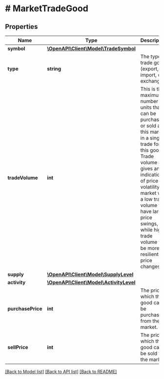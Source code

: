 # # MarketTradeGood

## Properties

Name | Type | Description | Notes
------------ | ------------- | ------------- | -------------
**symbol** | [**\OpenAPI\Client\Model\TradeSymbol**](TradeSymbol.md) |  |
**type** | **string** | The type of trade good (export, import, or exchange). |
**tradeVolume** | **int** | This is the maximum number of units that can be purchased or sold at this market in a single trade for this good. Trade volume also gives an indication of price volatility. A market with a low trade volume will have large price swings, while high trade volume will be more resilient to price changes. |
**supply** | [**\OpenAPI\Client\Model\SupplyLevel**](SupplyLevel.md) |  |
**activity** | [**\OpenAPI\Client\Model\ActivityLevel**](ActivityLevel.md) |  | [optional]
**purchasePrice** | **int** | The price at which this good can be purchased from the market. |
**sellPrice** | **int** | The price at which this good can be sold to the market. |

[[Back to Model list]](../../README.md#models) [[Back to API list]](../../README.md#endpoints) [[Back to README]](../../README.md)
